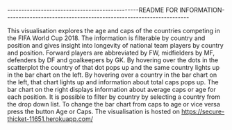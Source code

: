 
-----------------------------------------------README FOR INFORMATION------------------------------------------------------------------

This visualisation explores the age and caps of the countries competing in the FIFA World Cup 2018. 
The information is filterable by country and position and gives insight into longevity of national team players by country and position. 
Forward players are abbreviated by FW, midfielders by MF, defenders by DF and goalkeepers by GK. 
By hovering over the dots in the scatterplot the country of that dot pops up and the same country lights up in the bar chart on the left. 
By hovering over a country in the bar chart on the left, that chart lights up and information about total caps pops up. 
The bar chart on the right displays information about average caps or age for each position. 
It is possible to filter by country by selecting a country from the drop down list. 
To change the bar chart from caps to age or vice versa press the button Age or Caps.
The visualisation is hosted on https://secure-thicket-11651.herokuapp.com/ 